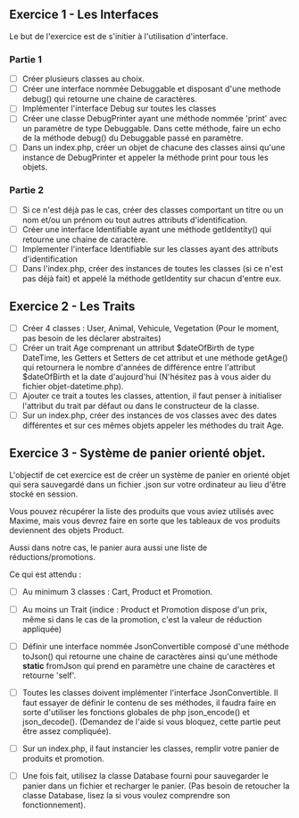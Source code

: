 ## Exercice 1 - Les Interfaces

Le but de l'exercice est de s'initier à l'utilisation d'interface.

### Partie 1
- [ ] Créer plusieurs classes au choix.
- [ ] Créer une interface nommée Debuggable et disposant d'une methode debug() qui retourne une chaine de caractères.
- [ ] Implémenter l'interface Debug sur toutes les classes
- [ ] Créer une classe DebugPrinter ayant une méthode nommée 'print' avec un paramètre de type Debuggable. Dans cette méthode, faire un echo de la méthode debug() du Debuggable passé en paramètre.
- [ ] Dans un index.php, créer un objet de chacune des classes ainsi qu'une instance de DebugPrinter et appeler la méthode print pour tous les objets.

### Partie 2
- [ ] Si ce n'est déjà pas le cas, créer des classes comportant un titre ou un nom et/ou un prénom ou tout autres attributs d'identification.
- [ ] Créer une interface Identifiable ayant une méthode getIdentity() qui retourne une chaine de caractère.
- [ ] Implementer l'interface Identifiable sur les classes ayant des attributs d'identification
- [ ] Dans l'index.php, créer des instances de toutes les classes (si ce n'est pas déjà fait) et appelé la méthode getIdentity sur chacun d'entre eux.

## Exercice 2 - Les Traits
- [ ] Créer 4 classes : User, Animal, Vehicule, Vegetation (Pour le moment, pas besoin de les déclarer abstraites)
- [ ] Créer un trait Age comprenant un attribut $dateOfBirth de type DateTime, les Getters et Setters de cet attribut et une méthode getAge() qui retournera le nombre d'années de différence entre l'attribut $dateOfBirth et la date d'aujourd'hui (N'hésitez pas à vous aider du fichier objet-datetime.php).
- [ ] Ajouter ce trait a toutes les classes, attention, il faut penser à initialiser l'attribut du trait par défaut ou dans le constructeur de la classe.
- [ ] Sur un index.php, créer des instances de vos classes avec des dates différentes et sur ces mêmes objets appeler les méthodes du trait Age.

## Exercice 3 - Système de panier orienté objet.

L'objectif de cet exercice est de créer un système de panier en orienté objet qui sera sauvegardé dans un fichier .json sur votre ordinateur au lieu d'être stocké en session.

Vous pouvez récupérer la liste des produits que vous aviez utilisés avec Maxime, mais vous devrez faire en sorte que les tableaux de vos produits deviennent des objets Product.

Aussi dans notre cas, le panier aura aussi une liste de réductions/promotions.

Ce qui est attendu :
- [ ] Au minimum 3 classes : Cart, Product et Promotion.
- [ ] Au moins un Trait (indice : Product et Promotion dispose d'un prix, même si dans le cas de la promotion, c'est la valeur de réduction appliquée)
- [ ] Définir une interface nommée JsonConvertible composé d'une méthode toJson() qui retourne une chaine de caractères ainsi qu'une méthode **static** fromJson qui prend en paramètre une chaine de caractères et retourne 'self'.
- [ ] Toutes les classes doivent implémenter l'interface JsonConvertible. Il faut essayer de définir le contenu de ses méthodes, il faudra faire en sorte d'utiliser les fonctions globales de php json_encode() et json_decode(). (Demandez de l'aide si vous bloquez, cette partie peut être assez compliquée).
- [ ] Sur un index.php, il faut instancier les classes, remplir votre panier de produits et promotion.
- [ ] Une fois fait, utilisez la classe Database fourni pour sauvegarder le panier dans un fichier et recharger le panier. (Pas besoin de retoucher la classe Database, lisez la si vous voulez comprendre son fonctionnement).

